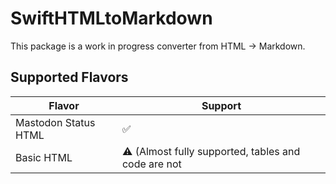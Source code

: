 # SwiftHTMLtoMarkdown
This package is a work in progress converter from HTML -> Markdown.

## Supported Flavors
| Flavor               | Support                                             |
| -------------------- | --------------------------------------------------- |
| Mastodon Status HTML | ✅                                                  |
| Basic HTML           | ⚠️ (Almost fully supported, tables and code are not |
